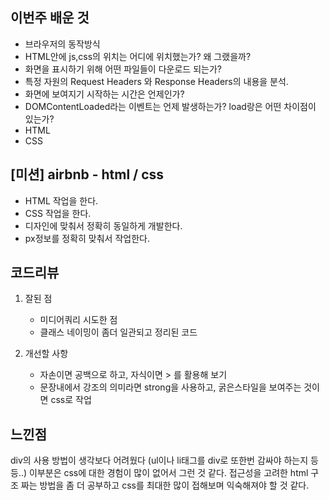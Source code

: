 ## 이번주 배운 것

- 브라우저의 동작방식
- HTML안에 js,css의 위치는 어디에 위치했는가? 왜 그랬을까?
- 화면을 표시하기 위해 어떤 파일들이 다운로드 되는가?
- 특정 자원의 Request Headers 와 Response Headers의 내용을 분석.
- 화면에 보여지기 시작하는 시간은 언제인가?
- DOMContentLoaded라는 이벤트는 언제 발생하는가? load랑은 어떤 차이점이 있는가?
- HTML
- CSS

## [미션] airbnb - html / css

- HTML 작업을 한다.
- CSS 작업을 한다.
- 디자인에 맞춰서 정확히 동일하게 개발한다.
- px정보를 정확히 맞춰서 작업한다.

## 코드리뷰

1. 잘된 점

   - 미디어쿼리 시도한 점
   - 클래스 네이밍이 좀더 일관되고 정리된 코드

2. 개선할 사항
   - 자손이면 공백으로 하고, 자식이면 > 를 활용해 보기
   - 문장내에서 강조의 의미라면 strong을 사용하고,
     굵은스타일을 보여주는 것이면 css로 작업

## 느낀점

div의 사용 방법이 생각보다 어려웠다 (ul이나 li태그를 div로 또한번 감싸야 하는지 등등..) 이부분은 css에 대한 경험이 많이 없어서 그런 것 같다. 접근성을 고려한 html 구조 짜는 방법을 좀 더 공부하고 css를 최대한 많이 접해보며 익숙해져야 할 것 같다.
